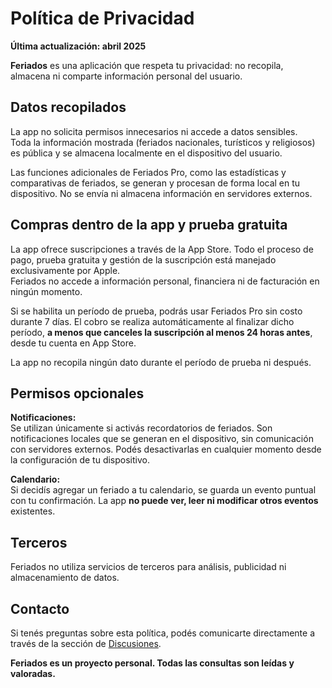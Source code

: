 # Política de Privacidad

**Última actualización: abril 2025**

**Feriados** es una aplicación que respeta tu privacidad: no recopila, almacena ni comparte información personal del usuario.

## Datos recopilados

La app no solicita permisos innecesarios ni accede a datos sensibles.  
Toda la información mostrada (feriados nacionales, turísticos y religiosos) es pública y se almacena localmente en el dispositivo del usuario.

Las funciones adicionales de Feriados Pro, como las estadísticas y comparativas de feriados, se generan y procesan de forma local en tu dispositivo. No se envía ni almacena información en servidores externos.

## Compras dentro de la app y prueba gratuita

La app ofrece suscripciones a través de la App Store. Todo el proceso de pago, prueba gratuita y gestión de la suscripción está manejado exclusivamente por Apple.  
Feriados no accede a información personal, financiera ni de facturación en ningún momento.

Si se habilita un período de prueba, podrás usar Feriados Pro sin costo durante 7 días. El cobro se realiza automáticamente al finalizar dicho período, **a menos que canceles la suscripción al menos 24 horas antes**, desde tu cuenta en App Store.

La app no recopila ningún dato durante el período de prueba ni después.

## Permisos opcionales

**Notificaciones:**  
Se utilizan únicamente si activás recordatorios de feriados. Son notificaciones locales que se generan en el dispositivo, sin comunicación con servidores externos. Podés desactivarlas en cualquier momento desde la configuración de tu dispositivo.

**Calendario:**  
Si decidís agregar un feriado a tu calendario, se guarda un evento puntual con tu confirmación. La app **no puede ver, leer ni modificar otros eventos** existentes.

## Terceros

Feriados no utiliza servicios de terceros para análisis, publicidad ni almacenamiento de datos.

## Contacto

Si tenés preguntas sobre esta política, podés comunicarte directamente a través de la sección de [Discusiones](https://github.com/lucasditomase/Feriados/discussions).

**Feriados es un proyecto personal. Todas las consultas son leídas y valoradas.**
